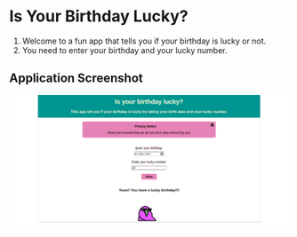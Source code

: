 # Is Your Birthday Lucky?

1. Welcome to a fun app that tells you if your birthday is lucky or not.
2. You need to enter your birthday and your lucky number.

## Application Screenshot
![alt text](/images/screenshot.png?raw=true)
